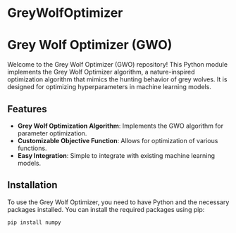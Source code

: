 # GreyWolfOptimizer

# Grey Wolf Optimizer (GWO)

Welcome to the Grey Wolf Optimizer (GWO) repository! This Python module implements the Grey Wolf Optimizer algorithm, a nature-inspired optimization algorithm that mimics the hunting behavior of grey wolves. It is designed for optimizing hyperparameters in machine learning models.

## Features

- **Grey Wolf Optimization Algorithm**: Implements the GWO algorithm for parameter optimization.
- **Customizable Objective Function**: Allows for optimization of various functions.
- **Easy Integration**: Simple to integrate with existing machine learning models.

## Installation

To use the Grey Wolf Optimizer, you need to have Python and the necessary packages installed. You can install the required packages using pip:

```bash
pip install numpy
